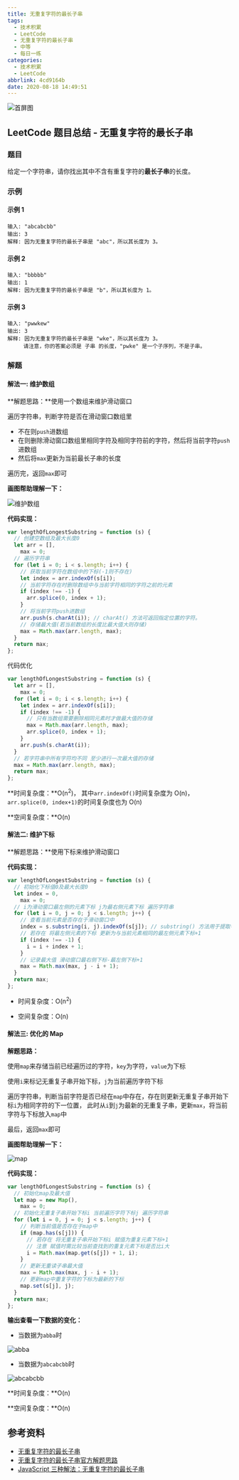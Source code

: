 ```yaml
---
title: 无重复字符的最长子串
tags:
  - 技术积累
  - LeetCode
  - 无重复字符的最长子串
  - 中等
  - 每日一练
categories:
  - 技术积累
  - LeetCode
abbrlink: 4cd9164b
date: 2020-08-18 14:49:51
---
```


![首屏图](https://s1.ax1x.com/2020/08/18/duIHij.jpg)

<!-- more -->

## LeetCode 题目总结 - 无重复字符的最长子串

### 题目

给定一个字符串，请你找出其中不含有重复字符的**最长子串**的长度。

### 示例

#### 示例 1

```text
输入: "abcabcbb"
输出: 3
解释: 因为无重复字符的最长子串是 "abc"，所以其长度为 3。
```

#### 示例 2

```text
输入: "bbbbb"
输出: 1
解释: 因为无重复字符的最长子串是 "b"，所以其长度为 1。
```

#### 示例 3

```text
输入: "pwwkew"
输出: 3
解释: 因为无重复字符的最长子串是 "wke"，所以其长度为 3。
     请注意，你的答案必须是 子串 的长度，"pwke" 是一个子序列，不是子串。
```

### 解题

#### 解法一: 维护数组

**解题思路：**使用一个数组来维护滑动窗口

遍历字符串，判断字符是否在滑动窗口数组里

- 不在则`push`进数组
- 在则删除滑动窗口数组里相同字符及相同字符前的字符，然后将当前字符`push`进数组
- 然后将`max`更新为当前最长子串的长度

遍历完，返回`max`即可

**画图帮助理解一下：**

![维护数组](https://s1.ax1x.com/2020/08/19/dQtNVO.jpg)

**代码实现：**

```js
var lengthOfLongestSubstring = function (s) {
  // 创建空数组及最大长度0
  let arr = [],
    max = 0;
  // 遍历字符串
  for (let i = 0; i < s.length; i++) {
    // 获取当前字符在数组中的下标(-1则不存在)
    let index = arr.indexOf(s[i]);
    // 当前字符存在时删除数组中与当前字符相同的字符之前的元素
    if (index !== -1) {
      arr.splice(0, index + 1);
    }
    // 将当前字符push进数组
    arr.push(s.charAt(i)); // charAt() 方法可返回指定位置的字符。
    // 存储最大值(若当前数组的长度比最大值大则存储)
    max = Math.max(arr.length, max);
  }
  return max;
};
```

代码优化

```js
var lengthOfLongestSubstring = function (s) {
  let arr = [],
    max = 0;
  for (let i = 0; i < s.length; i++) {
    let index = arr.indexOf(s[i]);
    if (index !== -1) {
      // 只有当数组需要删除相同元素时才做最大值的存储
      max = Math.max(arr.length, max);
      arr.splice(0, index + 1);
    }
    arr.push(s.charAt(i));
  }
  // 若字符串中所有字符均不同 至少进行一次最大值的存储
  max = Math.max(arr.length, max);
  return max;
};
```

**时间复杂度：**O(n<sup>2</sup>)， 其中`arr.indexOf()`时间复杂度为 O(n)，`arr.splice(0, index+1)`的时间复杂度也为 O(n)

**空间复杂度：**O(n)

#### 解法二: 维护下标

**解题思路：**使用下标来维护滑动窗口

**代码实现：**

```js
var lengthOfLongestSubstring = function (s) {
  // 初始化下标值0及最大长度0
  let index = 0,
    max = 0;
  // i为滑动窗口最左侧的元素下标 j为最右侧元素下标 遍历字符串
  for (let i = 0, j = 0; j < s.length; j++) {
    // 查看当前元素是否存在于滑动窗口中
    index = s.substring(i, j).indexOf(s[j]); // substring() 方法用于提取字符串中介于两个指定下标之间的字符。
    // 若存在 将最左侧元素的下标 更新为与当前元素相同的最左侧元素下标+1
    if (index !== -1) {
      i = i + index + 1;
    }
    // 记录最大值 滑动窗口最右侧下标-最左侧下标+1
    max = Math.max(max, j - i + 1);
  }
  return max;
};
```

- 时间复杂度：O(n<sup>2</sup>)

- 空间复杂度：O(n)

#### 解法三: 优化的 Map

**解题思路：**

使用`map`来存储当前已经遍历过的字符，`key`为字符，`value`为下标

使用`i`来标记无重复子串开始下标，`j`为当前遍历字符下标

遍历字符串，判断当前字符是否已经在`map`中存在，存在则更新无重复子串开始下标`i`为相同字符的下一位置，
此时从`i`到`j`为最新的无重复子串，更新`max`，将当前字符与下标放入`map`中

最后，返回`max`即可

**画图帮助理解一下：**

![map](https://s1.ax1x.com/2020/08/19/dlbEvQ.jpg)

**代码实现：**

```js
var lengthOfLongestSubstring = function (s) {
  // 初始化map及最大值
  let map = new Map(),
    max = 0;
  // 初始化无重复子串开始下标i 当前遍历字符下标j 遍历字符串
  for (let i = 0, j = 0; j < s.length; j++) {
    // 判断当前值是否存在于map中
    if (map.has(s[j])) {
      // 若存在 将无重复子串开始下标i 赋值为重复元素下标+1
      // 注意 赋值时需比较当前查找到的重复元素下标是否比i大
      i = Math.max(map.get(s[j]) + 1, i);
    }
    // 更新无重读子串最大值
    max = Math.max(max, j - i + 1);
    // 更新map中重复字符的下标为最新的下标
    map.set(s[j], j);
  }
  return max;
};
```

**输出查看一下数据的变化：**

- 当数据为`abba`时

![abba](https://s1.ax1x.com/2020/08/19/dlrqER.png)

- 当数据为`abcabcbb`时

![abcabcbb](https://s1.ax1x.com/2020/08/19/dlrLU1.png)

**时间复杂度：**O(n)

**空间复杂度：**O(n)

## 参考资料

- [无重复字符的最长子串](https://leetcode-cn.com/problems/longest-substring-without-repeating-characters/)
- [无重复字符的最长子串官方解题思路](https://leetcode-cn.com/problems/longest-substring-without-repeating-characters/solution/wu-zhong-fu-zi-fu-de-zui-chang-zi-chuan-by-leetc-2/)
- [JavaScript 三种解法：无重复字符的最长子串](https://leetcode-cn.com/problems/longest-substring-without-repeating-characters/solution/zi-jie-leetcode3wu-zhong-fu-zi-fu-de-zui-chang-zi-/)

